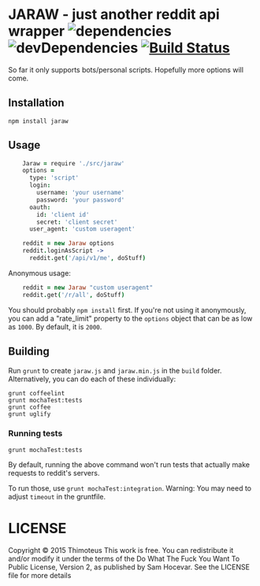 # JARAW - just another reddit api wrapper ![dependencies](https://img.shields.io/david/Thimoteus/jaraw.svg) ![devDependencies](https://img.shields.io/david/dev/Thimoteus/jaraw.svg) [![Build Status](https://travis-ci.org/Thimoteus/jaraw.svg?branch=master)](https://travis-ci.org/Thimoteus/jaraw)

So far it only supports bots/personal scripts. Hopefully more options will come.

## Installation

`npm install jaraw`

## Usage

```coffee
    Jaraw = require './src/jaraw'
    options =
      type: 'script'
      login:
        username: 'your username'
        password: 'your password'
      oauth:
        id: 'client id'
        secret: 'client secret'
      user_agent: 'custom useragent'

    reddit = new Jaraw options
    reddit.loginAsScript ->
      reddit.get('/api/v1/me', doStuff)
```

Anonymous usage:

```coffee
    reddit = new Jaraw "custom useragent"
    reddit.get('/r/all', doStuff)
```

You should probably `npm install` first. If you're not using it anonymously, you can add a "rate_limit" property to the `options` object that can be as low as `1000`. By default, it is `2000`.

## Building

Run `grunt` to create `jaraw.js` and `jaraw.min.js` in the `build` folder. Alternatively, you can do each of these individually:

    grunt coffeelint
    grunt mochaTest:tests
    grunt coffee
    grunt uglify

### Running tests

`grunt mochaTest:tests`

By default, running the above command won't run tests that actually make requests to reddit's servers.

To run those, use `grunt mochaTest:integration`. Warning: You may need to adjust `timeout` in the gruntfile.

# LICENSE

Copyright © 2015 Thimoteus
This work is free. You can redistribute it and/or modify it under the
terms of the Do What The Fuck You Want To Public License, Version 2,
as published by Sam Hocevar. See the LICENSE file for more details
